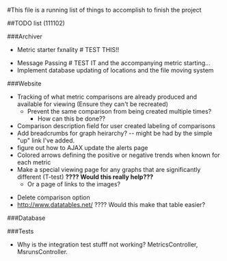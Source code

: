 #This file is a running list of things to accomplish to finish the project

##TODO list (111102)

###Archiver
-	Metric starter fxnality  # TEST THIS!!
*	Message Passing # TEST IT and the accompanying metric starting...
* Implement database updating of locations and the file moving system

###Website
  - Tracking of what metric comparisons are already produced and available for viewing (Ensure they can't be recreated)
    - Prevent the same comparison from being created multiple times?
      - How can this be done??
  - Comparison description field for user created labeling of comparisons
  - Add breadcrumbs for graph heirarchy?
      -- might be had by the simple "up" link I've added.
  - figure out how to AJAX update the alerts page  
- Colored arrows defining the positive or negative trends when known for each metric
- Make a special viewing page for any graphs that are significantly different (T-test) __????  Would this really help???__
  * Or a page of links to the images?
* Delete comparison option
* http://www.datatables.net/ ????  Would this make that table easier?

###Database

###Tests
* Why is the integration test stufff not working? MetricsController,
  MsrunsController.
